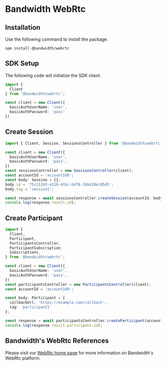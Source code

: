 # Bandwidth WebRtc

## Installation

Use the following command to install the package.

```
npm install @bandwidth/webrtc
```

## SDK Setup

The following code will initialize the SDK client.

```typescript
import {
  Client
} from '@bandwidth/webrtc';

const client = new Client({
  basicAuthUserName: 'user',
  basicAuthPassword: 'pass'
})
```

## Create Session

```typescript
import { Client, Session, SessionsController } from '@bandwidth/webrtc';

const client = new Client({
  basicAuthUserName: 'user',
  basicAuthPassword: 'pass',
})
const sessionsController = new SessionsController(client);
const accountId = 'accountId0';
const body: Session = {};
body.id = '75c21163-e110-41bc-bd76-1bb428ec85d5';
body.tag = 'session1';

const response = await sessionsController.createSession(accountId, body);
console.log(response.result.id);
```

## Create Participant

```typescript
import {
  Client,
  Participant,
  ParticipantsController,
  ParticipantSubscription,
  Subscriptions,
} from '@bandwidth/webrtc';

const client = new Client({
  basicAuthUserName: 'user',
  basicAuthPassword: 'pass',
})
const participantsController = new ParticipantsController(client);
const accountId = 'accountId0';

const body: Participant = {
  callbackUrl: 'https://example.com/callback',
  tag: 'participant1'
};

const response = await participantsController.createParticipant(accountId, body);
console.log(response.result.participant.id);
```

## Bandwidth's WebRtc References

Please visit our [WebRtc home page](https://dev.bandwidth.com/webrtc/about.html) for more information on Bandwidth's WebRtc platform.
